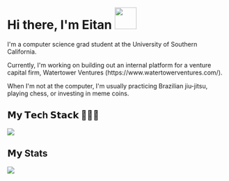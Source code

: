# Hi there, I'm Eitan <img src="https://user-images.githubusercontent.com/43292234/179925738-4df11b89-1924-4d3d-82b5-3a197ac4f031.gif" width="50" />
<p>I'm a computer science grad student at the University of Southern California.</p>
<p>Currently, I'm working on building out an internal platform for a venture capital firm, Watertower Ventures (https://www.watertowerventures.com/).</p>
<p>When I'm not at the computer, I'm usually practicing Brazilian jiu-jitsu, playing chess, or investing in meme coins.</p>

## 𝗠𝘆 𝗧𝗲𝗰h 𝗦𝘁𝗮𝗰𝗸 👨🏻‍💻
<!--tech stack icons-->
<p>
  <a href="https://skillicons.dev">
    <img src="https://skillicons.dev/icons?i=py,java,js,ts,cpp,html,css,react,nodejs,express,flask,jenkins,nextjs,tailwind,mongo,prisma,postgres,git,aws,figma,postman,&perline=14"/>
  </a>
</p>

## 𝗠𝘆 Stats
![](https://github-readme-stats.vercel.app/api/top-langs/?username=eitanklass1&theme=dark&hide_border=false&include_all_commits=false&count_private=false&layout=compact)

